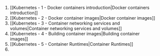 1. [[Kubernetes - 1 - Docker containers introduction|Docker containers introduction]]
2. [[Kubernetes - 2 - Docker container images|Docker container images]]
3. [[Kubernetes - 3 - Container networking services and volumes|Container networking services and volumes]]
4. [[Kubernetes - 4 - Building container images|Building container images]]
5. [[Kubernetes - 5 - Container Runtimes|Container Runtimes]]
6. 